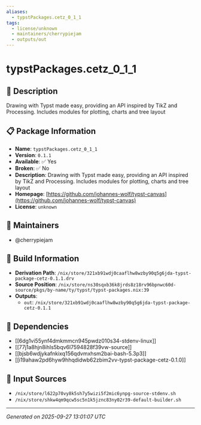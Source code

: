 ```yaml
---
aliases:
  - typstPackages.cetz_0_1_1
tags:
  - license/unknown
  - maintainers/cherrypiejam
  - outputs/out
---
```


# typstPackages.cetz_0_1_1

## 📝 Description

Drawing with Typst made easy, providing an API inspired by TikZ and Processing. Includes modules for plotting, charts and tree layout

## 📋 Package Information

- **Name**: `typstPackages.cetz_0_1_1`
- **Version**: `0.1.1`
- **Available**: ✅ Yes
- **Broken**: ✅ No
- **Description**: Drawing with Typst made easy, providing an API inspired by TikZ and Processing. Includes modules for plotting, charts and tree layout
- **Homepage**: [https://github.com/johannes-wolf/typst-canvas](https://github.com/johannes-wolf/typst-canvas)
- **License**: `unknown`
## 👥 Maintainers

- @cherrypiejam


## 🔧 Build Information

- **Derivation Path**: `/nix/store/321xb91wdj0caaflhw8wzby90q5g6jda-typst-package-cetz-0.1.1.drv`
- **Source Position**: `/nix/store/ns30sqxb36k8jrds8z18rv96bpnwc60d-source/pkgs/by-name/ty/typst/typst-packages.nix:39`
- **Outputs**:
  - `out`:  `/nix/store/321xb91wdj0caaflhw8wzby90q5g6jda-typst-package-cetz-0.1.1`

## 🔗 Dependencies

- [[6dg1vi55ynf4dmkmmcn945pwdz010s34-stdenv-linux]]
- [[77j1a8hjn8ihls5bqv6l7594828f39vw-source]]
- [[bjsb6wdjykafnkixq156qdvmxhsm2bai-bash-5.3p3]]
- [[i19ahaw2pd6hyw9hhqdidwb62zbim2vv-typst-package-cetz-0.1.0]]

## 📁 Input Sources

- `/nix/store/l622p70vy8k5sh7y5wizi5f2mic6ynpg-source-stdenv.sh`
- `/nix/store/shkw4qm9qcw5sc5n1k5jznc83ny02r39-default-builder.sh`

---
*Generated on 2025-09-27 13:01:07 UTC*

